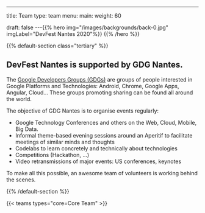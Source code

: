 ---

title: Team
type: team
menu:
main:
weight: 60

draft: false
---{{% hero img="/images/backgrounds/back-0.jpg" imgLabel="DevFest Nantes 2020"%}}
{{% /hero %}}

{{% default-section class="tertiary" %}}

## DevFest Nantes is supported by GDG Nantes.

The [Google Developers Groups (GDGs)](http://developers.google.com/groups) are groups of people interested in Google Platforms and Technologies: Android, Chrome, Google Apps, Angular, Cloud... These groups promoting sharing can be found all around the world.

The objective of GDG Nantes is to organise events regularly:

- Google Technology Conferences and others on the Web, Cloud, Mobile, Big Data.
- Informal theme-based evening sessions around an Aperitif to facilitate meetings of similar minds and thoughts
- Codelabs to learn concretely and technically about technologies
- Competitions (Hackathon, ...)
- Video retransmissions of major events: US conferences, keynotes

To make all this possible, an awesome team of volunteers is working behind the scenes.

{{% /default-section %}}

<!-- ... -->

{{< teams types="core=Core Team" >}}

<!-- ... -->

<!--
{{% partners categories="communautes,media" %}}
# Partners
{{% /partners %}}
-->
